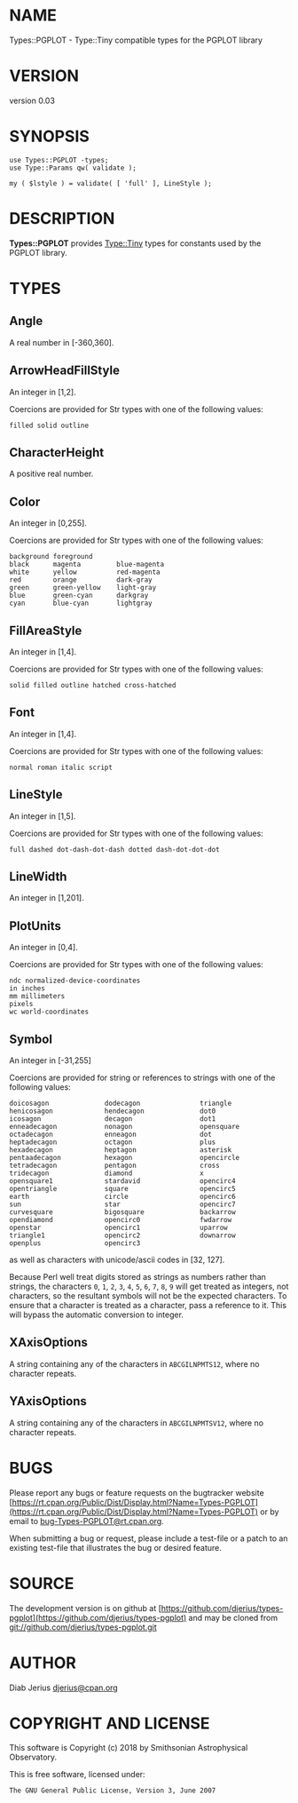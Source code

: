 # NAME

Types::PGPLOT - Type::Tiny compatible types for the PGPLOT library

# VERSION

version 0.03

# SYNOPSIS

    use Types::PGPLOT -types;
    use Type::Params qw( validate );

    my ( $lstyle ) = validate( [ 'full' ], LineStyle );

# DESCRIPTION

**Types::PGPLOT** provides [Type::Tiny](https://metacpan.org/pod/Type::Tiny) types for constants used by the PGPLOT library.

# TYPES

## Angle

A real number in \[-360,360\].

## ArrowHeadFillStyle

An integer in \[1,2\].

Coercions are provided for Str types with one of the following values:

    filled solid outline

## CharacterHeight

A positive real number.

## Color

An integer in \[0,255\].

Coercions are provided for Str types with one of the following values:

    background foreground
    black      magenta         blue-magenta
    white      yellow          red-magenta
    red        orange          dark-gray
    green      green-yellow    light-gray
    blue       green-cyan      darkgray
    cyan       blue-cyan       lightgray

## FillAreaStyle

An integer in \[1,4\].

Coercions are provided for Str types with one of the following values:

    solid filled outline hatched cross-hatched

## Font

An integer in \[1,4\].

Coercions are provided for Str types with one of the following values:

    normal roman italic script

## LineStyle

An integer in \[1,5\].

Coercions are provided for Str types with one of the following values:

    full dashed dot-dash-dot-dash dotted dash-dot-dot-dot

## LineWidth

An integer in \[1,201\].

## PlotUnits

An integer in \[0,4\].

Coercions are provided for Str types with one of the following values:

    ndc normalized-device-coordinates
    in inches
    mm millimeters
    pixels
    wc world-coordinates

## Symbol

An integer in \[-31,255\]

Coercions are provided for string or references to strings with one of
the following values:

    doicosagon              dodecagon               triangle
    henicosagon             hendecagon              dot0
    icosagon                decagon                 dot1
    enneadecagon            nonagon                 opensquare
    octadecagon             enneagon                dot
    heptadecagon            octagon                 plus
    hexadecagon             heptagon                asterisk
    pentaadecagon           hexagon                 opencircle
    tetradecagon            pentagon                cross
    tridecagon              diamond                 x
    opensquare1             stardavid               opencirc4
    opentriangle            square                  opencirc5
    earth                   circle                  opencirc6
    sun                     star                    opencirc7
    curvesquare             bigosquare              backarrow
    opendiamond             opencirc0               fwdarrow
    openstar                opencirc1               uparrow
    triangle1               opencirc2               downarrow
    openplus                opencirc3

as well as characters with unicode/ascii codes in \[32, 127\].

Because Perl well treat digits stored as strings as numbers rather than
strings, the characters `0`, `1`, `2`, `3`, `4`, `5`, `6`, `7`, `8`, `9`
will get treated as integers, not characters, so the resultant symbols
will not be the expected characters.  To ensure that a character is
treated as a character, pass a reference to it.  This will bypass the
automatic conversion to integer.

## XAxisOptions

A string containing any of the characters in `ABCGILNPMTS12`, where no character repeats.

## YAxisOptions

A string containing any of the characters in `ABCGILNPMTSV12`, where no character repeats.

# BUGS

Please report any bugs or feature requests on the bugtracker website
[https://rt.cpan.org/Public/Dist/Display.html?Name=Types-PGPLOT](https://rt.cpan.org/Public/Dist/Display.html?Name=Types-PGPLOT) or by
email to
[bug-Types-PGPLOT@rt.cpan.org](mailto:bug-Types-PGPLOT@rt.cpan.org).

When submitting a bug or request, please include a test-file or a
patch to an existing test-file that illustrates the bug or desired
feature.

# SOURCE

The development version is on github at [https://github.com/djerius/types-pgplot](https://github.com/djerius/types-pgplot)
and may be cloned from [git://github.com/djerius/types-pgplot.git](git://github.com/djerius/types-pgplot.git)

# AUTHOR

Diab Jerius <djerius@cpan.org>

# COPYRIGHT AND LICENSE

This software is Copyright (c) 2018 by Smithsonian Astrophysical Observatory.

This is free software, licensed under:

    The GNU General Public License, Version 3, June 2007
